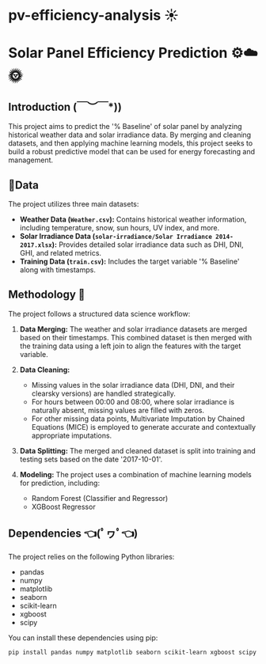 # pv-efficiency-analysis ☀️

# Solar Panel Efficiency Prediction ⚙️☁️🌞

## Introduction \(￣︶￣*\))

This project aims to predict the '% Baseline' of solar panel by analyzing historical weather data and solar irradiance data. By merging and cleaning datasets, and then applying machine learning models, this project seeks to build a robust predictive model that can be used for energy forecasting and management.

## 📃Data 

The project utilizes three main datasets:

* **Weather Data (`Weather.csv`):** Contains historical weather information, including temperature, snow, sun hours, UV index, and more.
* **Solar Irradiance Data (`solar-irradiance/Solar Irradiance 2014-2017.xlsx`):** Provides detailed solar irradiance data such as DHI, DNI, GHI, and related metrics.
* **Training Data (`train.csv`):** Includes the target variable '% Baseline' along with timestamps.

## Methodology 💭

The project follows a structured data science workflow:

1.  **Data Merging:** The weather and solar irradiance datasets are merged based on their timestamps. This combined dataset is then merged with the training data using a left join to align the features with the target variable.

2.  **Data Cleaning:**
    * Missing values in the solar irradiance data (DHI, DNI, and their clearsky versions) are handled strategically.
    * For hours between 00:00 and 08:00, where solar irradiance is naturally absent, missing values are filled with zeros.
    * For other missing data points, Multivariate Imputation by Chained Equations (MICE) is employed to generate accurate and contextually appropriate imputations.

3.  **Data Splitting:** The merged and cleaned dataset is split into training and testing sets based on the date '2017-10-01'.

4.  **Modeling:** The project uses a combination of machine learning models for prediction, including:
    * Random Forest (Classifier and Regressor)
    * XGBoost Regressor

## Dependencies 👈(ﾟヮﾟ👈)

The project relies on the following Python libraries:

* pandas
* numpy
* matplotlib
* seaborn
* scikit-learn
* xgboost
* scipy

You can install these dependencies using pip:

```bash
pip install pandas numpy matplotlib seaborn scikit-learn xgboost scipy
